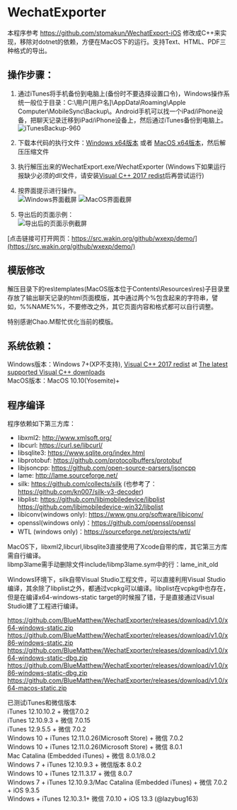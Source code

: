 # WechatExporter

本程序参考 https://github.com/stomakun/WechatExport-iOS 修改成C++来实现，移除对dotnet的依赖，方便在MacOS下的运行。支持Text、HTML、PDF三种格式的导出。  
  
## 操作步骤：
1. 通过iTunes将手机备份到电脑上(备份时不要选择设置口令)，Windows操作系统一般位于目录：C:\用户[用户名]\AppData\Roaming\Apple Computer\MobileSync\Backup\。Android手机可以找一个iPad/iPhone设备，把聊天记录迁移到iPad/iPhone设备上，然后通过iTunes备份到电脑上。
![iTunesBackup-960](https://user-images.githubusercontent.com/37573096/125906418-090d4ac8-a2ba-4a26-9db2-c6dbed4b0a3c.png)
  
2. 下载本代码的执行文件：[Windows x64版本](https://github.com/BlueMatthew/WechatExporter/releases/download/v1.8.0.7/v1.8.0.7_x64_win.zip) 或者 [MacOS x64版本](https://github.com/BlueMatthew/WechatExporter/releases/download/v1.8.0.7/v1.8.0.7_x64_macos.zip)，然后解压压缩文件

3. 执行解压出来的WechatExport.exe/WechatExporter (Windows下如果运行报缺少必须的dll文件，请安装[Visual C++ 2017 redist](https://aka.ms/vs/16/release/vc_redist.x64.exe)后再尝试运行)

4. 按界面提示进行操作。  
![Windows界面截屏](https://src.wakin.org/github/wxexp/screenshots/win.png) ![MacOS界面截屏](https://src.wakin.org/github/wxexp/screenshots/mac.png###)

5. 导出后的页面示例：  
![导出后的页面示例截屏](https://src.wakin.org/github/wxexp/demo/demo.png)
  
[点击链接可打开网页：https://src.wakin.org/github/wxexp/demo/](https://src.wakin.org/github/wxexp/demo/)

## 模版修改
解压目录下的res\templates(MacOS版本位于Contents\Resources\res)子目录里存放了输出聊天记录的html页面模版，其中通过两个%包含起来的字符串，譬如，%%NAME%%，不要修改之外，其它页面内容和格式都可以自行调整。  
  
特别感谢Chao.M帮忙优化当前的模版。  
  
## 系统依赖：
Windows版本：Windows 7+(XP不支持), [Visual C++ 2017 redist](https://aka.ms/vs/16/release/vc_redist.x64.exe) at [The latest supported Visual C++ downloads](https://support.microsoft.com/en-us/help/2977003/the-latest-supported-visual-c-downloads)  
MacOS版本：MacOS 10.10(Yosemite)+


## 程序编译
程序依赖如下第三方库：
- libxml2: http://www.xmlsoft.org/  
- libcurl: https://curl.se/libcurl/  
- libsqlite3: https://www.sqlite.org/index.html   
- libprotobuf: https://github.com/protocolbuffers/protobuf  
- libjsoncpp: https://github.com/open-source-parsers/jsoncpp  
- lame: http://lame.sourceforge.net/ 
- silk: https://github.com/collects/silk (也参考了： https://github.com/kn007/silk-v3-decoder)  
- libplist: https://github.com/libimobiledevice/libplist  https://github.com/libimobiledevice-win32/libplist  
- libiconv(windows only): https://www.gnu.org/software/libiconv/  
- openssl(windows only)：https://github.com/openssl/openssl   
- WTL (windows only)：https://sourceforge.net/projects/wtl/  

MacOS下，libxml2,libcurl,libsqlite3直接使用了Xcode自带的库，其它第三方库需自行编译。  
libmp3lame需手动删除文件include/libmp3lame.sym中的行：lame_init_old  

Windows环境下，silk自带Visual Studio工程文件，可以直接利用Visual Studio编译，其余除了libplist之外，都通过vcpkg可以编译。libplist在vcpkg中也存在，但是在编译x64-windows-static target的时候报了错，于是直接通过Visual Studio建了工程进行编译。

https://github.com/BlueMatthew/WechatExporter/releases/download/v1.0/x64-windows-static.zip
https://github.com/BlueMatthew/WechatExporter/releases/download/v1.0/x86-windows-static.zip
https://github.com/BlueMatthew/WechatExporter/releases/download/v1.0/x64-windows-static-dbg.zip
https://github.com/BlueMatthew/WechatExporter/releases/download/v1.0/x86-windows-static-dbg.zip
https://github.com/BlueMatthew/WechatExporter/releases/download/v1.0/x64-macos-static.zip  
  
已测试iTunes和微信版本  
iTunes 12.10.10.2 + 微信7.0.2  
iTunes 12.10.9.3 + 微信 7.0.15  
iTunes 12.9.5.5 + 微信 7.0.2  
Windows 10 + iTunes 12.11.0.26(Microsoft Store) + 微信 7.0.2  
Windows 10 + iTunes 12.11.0.26(Microsoft Store) + 微信 8.0.1  
Mac Catalina (Embedded iTunes) + 微信 8.0.1/8.0.2  
Windows 7 + iTunes 12.10.9.3 + 微信版本 8.0.2  
Windows 10 + iTunes 12.11.3.17 + 微信 8.0.7  
Windows 7 + iTunes 12.10.9.3/Mac Catalina (Embedded iTunes) + 微信 7.0.2 + iOS 9.3.5  
Windows + iTunes 12.10.3.1+ 微信 7.0.10 + iOS 13.3 (@lazybug163)  

